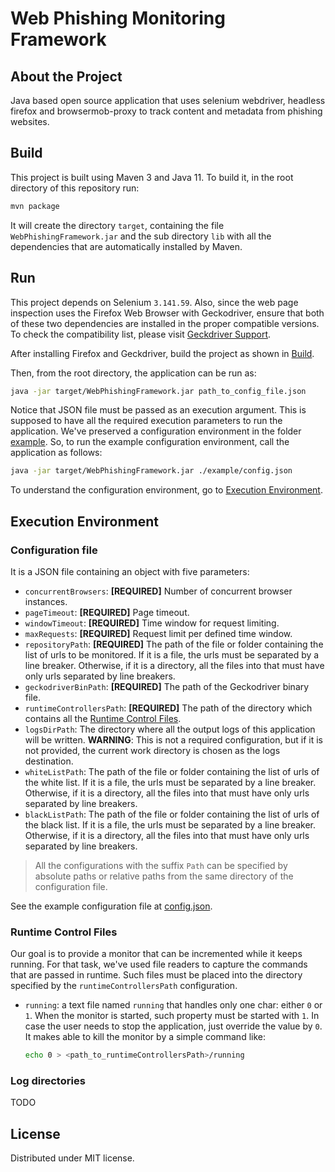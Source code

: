 # Web Phishing Monitoring Framework

## About the Project

Java based open source application that uses selenium webdriver, headless firefox and browsermob-proxy to track content and metadata from phishing websites.

## Build

This project is built using Maven 3 and Java 11.
To build it, in the root directory of this repository run:
```sh
mvn package
```

It will create the directory `target`, containing the file
`WebPhishingFramework.jar` and the sub directory `lib` with all the
dependencies that are automatically installed by Maven.

## Run
This project depends on Selenium `3.141.59`.
Also, since the web page inspection uses the Firefox Web Browser with
Geckodriver, ensure that both of these two dependencies are installed
in the proper compatible versions.
To check the compatibility list, please visit
[Geckdriver Support](https://firefox-source-docs.mozilla.org/testing/geckodriver/Support.html).

After installing Firefox and Geckdriver, build the project as shown in
[Build](#build).

Then, from the root directory, the application can be run as:
```sh
java -jar target/WebPhishingFramework.jar path_to_config_file.json
```

Notice that JSON file must be passed as an execution argument.
This is supposed to have all the required execution parameters to run the
application.
We've preserved a configuration environment in the folder
[example](example).
So, to run the example configuration environment, call the application
as follows:
```sh
java -jar target/WebPhishingFramework.jar ./example/config.json
```

To understand the configuration environment, go to
[Execution Environment](#execution-environment).

## Execution Environment

### Configuration file
It is a JSON file containing an object with five parameters:

* `concurrentBrowsers`: **\[REQUIRED\]** Number of concurrent browser instances.
* `pageTimeout`: **\[REQUIRED\]** Page timeout.
* `windowTimeout`: **\[REQUIRED\]** Time window for request limiting.
* `maxRequests`: **\[REQUIRED\]** Request limit per defined time window.
* `repositoryPath`: **\[REQUIRED\]** The path of the file or folder containing
  the list of urls to be monitored.
  If it is a file, the urls must be separated by a line breaker.
  Otherwise, if it is a directory, all the files into that must have only urls
  separated by line breakers.
* `geckodriverBinPath`: **\[REQUIRED\]** The path of the Geckodriver binary
  file.
* `runtimeControllersPath`: **\[REQUIRED\]** The path of the directory which
  contains all the [Runtime Control Files](#remote-controller-files).
* `logsDirPath`:  The directory where all the output logs of this application
  will be written.
  **WARNING**: This is not a required configuration, but if it is not provided,
  the current work directory is chosen as the logs destination.
* `whiteListPath`: The path of the file or folder containing the list of urls
  of the white list. <!--TODO: improve the explanation about the white list -->
  If it is a file, the urls must be separated by a line breaker.
  Otherwise, if it is a directory, all the files into that must have only urls
  separated by line breakers.
* `blackListPath`: The path of the file or folder containing the list of urls
  of the black list. <!--TODO: improve the explanation about the black list -->
  If it is a file, the urls must be separated by a line breaker.
  Otherwise, if it is a directory, all the files into that must have only urls
  separated by line breakers.

> All the configurations with the suffix `Path` can be specified by absolute
paths or relative paths from the same directory of the configuration file.

See the example configuration file at [config.json](example/config.json).

### Runtime Control Files
Our goal is to provide a monitor that can be incremented while it keeps
running.
For that task, we've used file readers to capture the commands that are
passed in runtime.
Such files must be placed into the directory specified by the
`runtimeControllersPath` configuration.

* `running`: a text file named `running` that handles only one char: either `0`
  or `1`.
  When the monitor is started, such property must be started with `1`.
  In case the user needs to stop the application, just override the value by
  `0`.
  It makes able to kill the monitor by a simple command like:
  ```sh
  echo 0 > <path_to_runtimeControllersPath>/running
  ```

### Log directories
TODO

## License
Distributed under MIT license.
